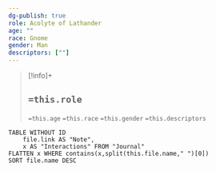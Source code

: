 ```yaml
---
dg-publish: true
role: Acolyte of Lathander
age: ""
race: Gnome
gender: Man
descriptors: [""]
---
```


> [!info]+
> ## `=this.role`
> `=this.age` `=this.race` `=this.gender`
> `=this.descriptors` 

```dataview
TABLE WITHOUT ID
	file.link AS "Note", 
	x AS "Interactions" FROM "Journal"
FLATTEN x WHERE contains(x,split(this.file.name," ")[0])
SORT file.name DESC
```

